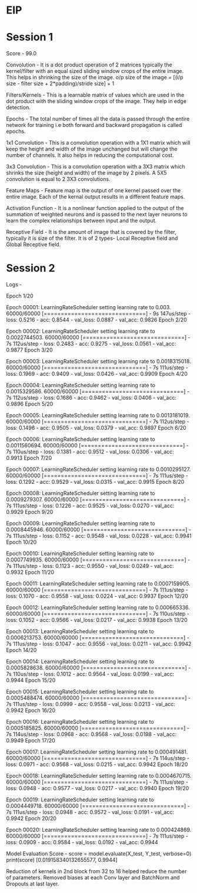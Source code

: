 # EIP
# Session 1
Score - 99.0

Convolution - It is a dot product operation of 2 matrices typically the kernel/filter with an equal sized sliding window crops of the entire image. This helps in shrinking the size of the image. o/p size of the image = [(i/p size - filter size + 2*padding)/stride size] + 1

Filters/Kernels - This is a learnable matrix of values which are used in the dot product with the sliding window crops of the image. They help in edge detection.

Epochs - The total number of times all the data is passed through the entire network for training i.e both forward and backward propagation is called epochs.

1x1 Convolution - This is a convolution operation with a 1X1 matrix which will keep the height and width of the image unchanged but will change the number of channels. It also helps in reducing the computational cost.

3x3 Convolution - This is a convolution operation with a 3X3 matrix which shrinks the size (height and width) of the image by 2 pixels. A 5X5 convolution is equal to 2 3X3 convolutions.

Feature Maps - Feature map is the output of one kernel passed over the entire image. Each of the kernal output results in a different feature maps.

Activation Function - It is a nonlinear function applied to the output of the summation of weighted neurons and is passed to the next layer neurons to learn the complex relationships between input and the output.

Receptive Field - It is the amount of image that is covered by the filter, typically it is size of the filter. It is of 2 types- Local Receptive field and Global Receptive field. 


# Session 2
Logs - 

Epoch 1/20

Epoch 00001: LearningRateScheduler setting learning rate to 0.003.
60000/60000 [==============================] - 9s 147us/step - loss: 0.5216 - acc: 0.8544 - val_loss: 0.0887 - val_acc: 0.9826
Epoch 2/20

Epoch 00002: LearningRateScheduler setting learning rate to 0.0022744503.
60000/60000 [==============================] - 7s 112us/step - loss: 0.2483 - acc: 0.9275 - val_loss: 0.0561 - val_acc: 0.9877
Epoch 3/20

Epoch 00003: LearningRateScheduler setting learning rate to 0.0018315018.
60000/60000 [==============================] - 7s 111us/step - loss: 0.1969 - acc: 0.9409 - val_loss: 0.0426 - val_acc: 0.9909
Epoch 4/20

Epoch 00004: LearningRateScheduler setting learning rate to 0.0015329586.
60000/60000 [==============================] - 7s 112us/step - loss: 0.1686 - acc: 0.9462 - val_loss: 0.0406 - val_acc: 0.9896
Epoch 5/20

Epoch 00005: LearningRateScheduler setting learning rate to 0.0013181019.
60000/60000 [==============================] - 7s 112us/step - loss: 0.1496 - acc: 0.9505 - val_loss: 0.0379 - val_acc: 0.9897
Epoch 6/20

Epoch 00006: LearningRateScheduler setting learning rate to 0.0011560694.
60000/60000 [==============================] - 7s 110us/step - loss: 0.1381 - acc: 0.9512 - val_loss: 0.0306 - val_acc: 0.9913
Epoch 7/20

Epoch 00007: LearningRateScheduler setting learning rate to 0.0010295127.
60000/60000 [==============================] - 7s 111us/step - loss: 0.1292 - acc: 0.9529 - val_loss: 0.0315 - val_acc: 0.9915
Epoch 8/20

Epoch 00008: LearningRateScheduler setting learning rate to 0.0009279307.
60000/60000 [==============================] - 7s 111us/step - loss: 0.1226 - acc: 0.9525 - val_loss: 0.0270 - val_acc: 0.9929
Epoch 9/20

Epoch 00009: LearningRateScheduler setting learning rate to 0.0008445946.
60000/60000 [==============================] - 7s 111us/step - loss: 0.1152 - acc: 0.9548 - val_loss: 0.0228 - val_acc: 0.9941
Epoch 10/20

Epoch 00010: LearningRateScheduler setting learning rate to 0.0007749935.
60000/60000 [==============================] - 7s 111us/step - loss: 0.1123 - acc: 0.9550 - val_loss: 0.0249 - val_acc: 0.9932
Epoch 11/20

Epoch 00011: LearningRateScheduler setting learning rate to 0.0007159905.
60000/60000 [==============================] - 7s 111us/step - loss: 0.1070 - acc: 0.9558 - val_loss: 0.0224 - val_acc: 0.9937
Epoch 12/20

Epoch 00012: LearningRateScheduler setting learning rate to 0.000665336.
60000/60000 [==============================] - 7s 110us/step - loss: 0.1052 - acc: 0.9566 - val_loss: 0.0217 - val_acc: 0.9938
Epoch 13/20

Epoch 00013: LearningRateScheduler setting learning rate to 0.0006213753.
60000/60000 [==============================] - 7s 111us/step - loss: 0.1047 - acc: 0.9556 - val_loss: 0.0211 - val_acc: 0.9942
Epoch 14/20

Epoch 00014: LearningRateScheduler setting learning rate to 0.0005828638.
60000/60000 [==============================] - 7s 110us/step - loss: 0.1012 - acc: 0.9564 - val_loss: 0.0199 - val_acc: 0.9944
Epoch 15/20

Epoch 00015: LearningRateScheduler setting learning rate to 0.0005488474.
60000/60000 [==============================] - 7s 111us/step - loss: 0.0999 - acc: 0.9558 - val_loss: 0.0213 - val_acc: 0.9942
Epoch 16/20

Epoch 00016: LearningRateScheduler setting learning rate to 0.0005185825.
60000/60000 [==============================] - 7s 114us/step - loss: 0.0968 - acc: 0.9568 - val_loss: 0.0198 - val_acc: 0.9949
Epoch 17/20

Epoch 00017: LearningRateScheduler setting learning rate to 0.000491481.
60000/60000 [==============================] - 7s 114us/step - loss: 0.0971 - acc: 0.9568 - val_loss: 0.0215 - val_acc: 0.9942
Epoch 18/20

Epoch 00018: LearningRateScheduler setting learning rate to 0.0004670715.
60000/60000 [==============================] - 7s 111us/step - loss: 0.0948 - acc: 0.9577 - val_loss: 0.0217 - val_acc: 0.9940
Epoch 19/20

Epoch 00019: LearningRateScheduler setting learning rate to 0.0004449718.
60000/60000 [==============================] - 7s 111us/step - loss: 0.0948 - acc: 0.9572 - val_loss: 0.0191 - val_acc: 0.9942
Epoch 20/20

Epoch 00020: LearningRateScheduler setting learning rate to 0.000424869.
60000/60000 [==============================] - 7s 111us/step - loss: 0.0909 - acc: 0.9584 - val_loss: 0.0192 - val_acc: 0.9944

Model Evaluation Score - 
score = model.evaluate(X_test, Y_test, verbose=0)
print(score)
[0.019158340132655577, 0.9944]

Reduction of kernels in 2nd block from 32 to 16 helped reduce the number of parameters. Removed biases at each Conv layer and BatchNorm and Dropouts at last layer.

